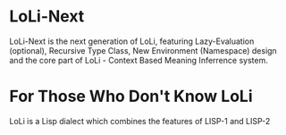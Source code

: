 # LoLi-Next
LoLi-Next is the next generation of LoLi, featuring Lazy-Evaluation (optional), Recursive Type Class, New Environment (Namespace) design and the core part of LoLi - Context Based Meaning Inferrence system.

# For Those Who Don't Know LoLi
LoLi is a Lisp dialect which combines the features of LISP-1 and LISP-2

